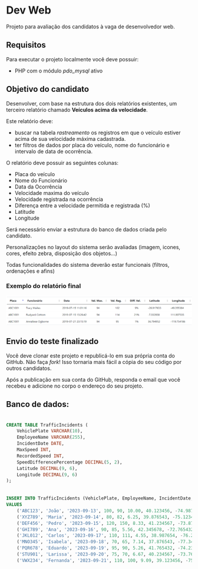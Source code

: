 # Dev Web

Projeto para avaliação dos candidatos à vaga de desenvolvedor web.

## Requisitos

Para executar o projeto localmente você deve possuir:

- PHP com o módulo _pdo_mysql_ ativo


## Objetivo do candidato

Desenvolver, com base na estrutura dos dois relatórios existentes, um terceiro relatório chamado __Veículos acima da velocidade__.

Este relatório deve:

* buscar na tabela _rastreamento_ os registros em que o veículo estiver acima de sua velocidade máxima cadastrada.
* ter filtros de dados por placa do veículo, nome do funcionário e intervalo de data de ocorrência. 

O relatório deve possuir as seguintes colunas:

- Placa do veículo
- Nome do Funcionário
- Data da Ocorrência
- Velocidade maxima do veículo
- Velocidade registrada na ocorrência
- Diferença entre a velocidade permitida e registrada (%)
- Latitude
- Longitude

Será necessário enviar a estrutura do banco de dados criada pelo candidato.

Personalizações no layout do sistema serão avaliadas (imagem, icones, cores, efeito zebra, disposição dos objetos...)

Todas funcionalidades do sistema deverão estar funcionais (filtros, ordenações e afins)

### Exemplo do relatório final

![Exemplo do relatório final](./exemplo.png)

## Envio do teste finalizado

Você deve clonar este projeto e republicá-lo em sua própria conta do GitHub. Não faça _fork_! Isso tornaria mais fácil a cópia do seu código por outros candidatos.

Após a publicação em sua conta do GitHub, responda o email que você recebeu e adicione no corpo o endereço do seu projeto.


## Banco de dados:

```sql

CREATE TABLE TrafficIncidents (
    VehiclePlate VARCHAR(10),
    EmployeeName VARCHAR(255),
    IncidentDate DATE,
    MaxSpeed INT,
    RecordedSpeed INT,
    SpeedDifferencePercentage DECIMAL(5, 2),
    Latitude DECIMAL(9, 6),
    Longitude DECIMAL(9, 6)
);

```

```sql

INSERT INTO TrafficIncidents (VehiclePlate, EmployeeName, IncidentDate, MaxSpeed, RecordedSpeed, SpeedDifferencePercentage, Latitude, Longitude)
VALUES
    ('ABC123', 'João', '2023-09-13', 100, 90, 10.00, 40.123456, -74.987654),
    ('XYZ789', 'Maria', '2023-09-14', 80, 82, 6.25, 39.876543, -75.123456),
    ('DEF456', 'Pedro', '2023-09-15', 120, 150, 8.33, 41.234567, -73.876543),
    ('GHI789', 'Ana', '2023-09-16', 90, 85, 5.56, 42.345678, -72.765432),
    ('JKL012', 'Carlos', '2023-09-17', 110, 111, 4.55, 38.987654, -76.234567),
    ('MNO345', 'Isabela', '2023-09-18', 70, 65, 7.14, 37.876543, -77.345678),
    ('PQR678', 'Eduardo', '2023-09-19', 95, 90, 5.26, 41.765432, -74.234567),
    ('STU901', 'Larissa', '2023-09-20', 75, 70, 6.67, 40.234567, -73.765432),
    ('VWX234', 'Fernanda', '2023-09-21', 110, 100, 9.09, 39.123456, -75.987654);


```
